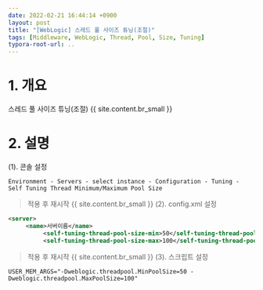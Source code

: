 ```yaml
---
date: 2022-02-21 16:44:14 +0900
layout: post
title: "[WebLogic] 스레드 풀 사이즈 튜닝(조절)"
tags: [Middleware, WebLogic, Thread, Pool, Size, Tuning]
typora-root-url: ..
---
```


# 1. 개요

스레드 풀 사이즈 튜닝(조절)
{{ site.content.br_small }}

# 2. 설명

(1). 콘솔 설정

`Environment - Servers - select instance - Configuration - Tuning - Self Tuning Thread Minimum/Maximum Pool Size`

>  적용 후 재시작
{{ site.content.br_small }}
(2). config.xml 설정

```xml
<server>
     <name>서버이름</name>
          <self-tuning-thread-pool-size-min>50</self-tuning-thread-pool-size-min>
          <self-tuning-thread-pool-size-max>100</self-tuning-thread-pool-size-max>
```

> 적용 후 재시작
{{ site.content.br_small }}
(3). 스크립트 설정

`USER_MEM_ARGS="-Dweblogic.threadpool.MinPoolSize=50 -Dweblogic.threadpool.MaxPoolSize=100"`
